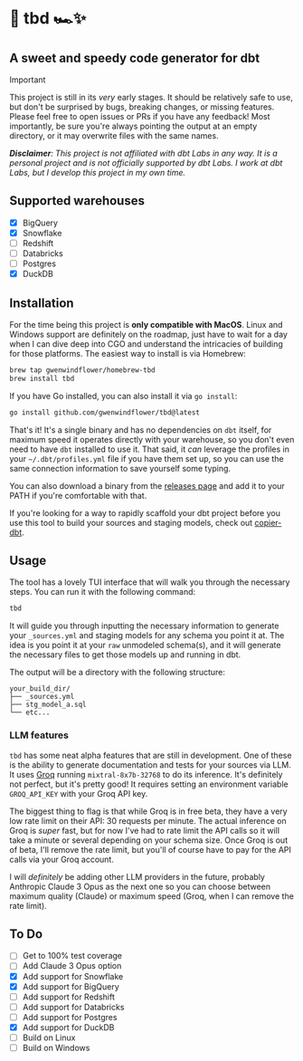 # 🏁 tbd 🏎️✨

## A sweet and speedy code generator for dbt

> [!IMPORTANT]
> This project is still in its _very_ early stages. It should be relatively safe to use, but don't be surprised by bugs, breaking changes, or missing features. Please feel free to open issues or PRs if you have any feedback! Most importantly, be sure you're always pointing the output at an empty directory, or it may overwrite files with the same names.

_**Disclaimer**: This project is not affiliated with dbt Labs in any way. It is a personal project and is not officially supported by dbt Labs. I work at dbt Labs, but I develop this project in my own time._

## Supported warehouses

- [x] BigQuery
- [x] Snowflake
- [ ] Redshift
- [ ] Databricks
- [ ] Postgres
- [x] DuckDB

## Installation

For the time being this project is **only compatible with MacOS**. Linux and Windows support are definitely on the roadmap, just have to wait for a day when I can dive deep into CGO and understand the intricacies of building for those platforms. The easiest way to install is via Homebrew:
```bash
brew tap gwenwindflower/homebrew-tbd
brew install tbd
```
If you have Go installed, you can also install it via `go install`:
```bash
go install github.com/gwenwindflower/tbd@latest
```

That's it! It's a single binary and has no dependencies on `dbt` itself, for maximum speed it operates directly with your warehouse, so you don't even need to have `dbt` installed to use it. That said, it _can_ leverage the profiles in your `~/.dbt/profiles.yml` file if you have them set up, so you can use the same connection information to save yourself some typing.

You can also download a binary from the [releases page](https://github.com/gwenwindflower/tbd/releases) and add it to your PATH if you're comfortable with that.

If you're looking for a way to rapidly scaffold your dbt project before you use this tool to build your sources and staging models, check out [copier-dbt](https://github.com/gwenwindflower/copier-dbt).

## Usage

The tool has a lovely TUI interface that will walk you through the necessary steps. You can run it with the following command:

```bash
tbd
```

It will guide you through inputting the necessary information to generate your `_sources.yml` and staging models for any schema you point it at. The idea is you point it at your `raw` unmodeled schema(s), and it will generate the necessary files to get those models up and running in dbt.

The output will be a directory with the following structure:

```
your_build_dir/
├── _sources.yml
├── stg_model_a.sql
└── etc...
```

### LLM features

`tbd` has some neat alpha features that are still in development. One of these is the ability to generate documentation and tests for your sources via LLM. It uses [Groq](https://groq.com) running `mixtral-8x7b-32768` to do its inference. It's definitely not perfect, but it's pretty good! It requires setting an environment variable `GROQ_API_KEY` with your Groq API key.

The biggest thing to flag is that while Groq is in free beta, they have a very low rate limit on their API: 30 requests per minute. The actual inference on Groq is _super_ fast, but for now I've had to rate limit the API calls so it will take a minute or several depending on your schema size. Once Groq is out of beta, I'll remove the rate limit, but you'll of course have to pay for the API calls via your Groq account.

I will _definitely_ be adding other LLM providers in the future, probably Anthropic Claude 3 Opus as the next one so you can choose between maximum quality (Claude) or maximum speed (Groq, when I can remove the rate limit).

## To Do

- [ ] Get to 100% test coverage
- [ ] Add Claude 3 Opus option
- [x] Add support for Snowflake
- [x] Add support for BigQuery
- [ ] Add support for Redshift
- [ ] Add support for Databricks
- [ ] Add support for Postgres
- [x] Add support for DuckDB
- [ ] Build on Linux
- [ ] Build on Windows
